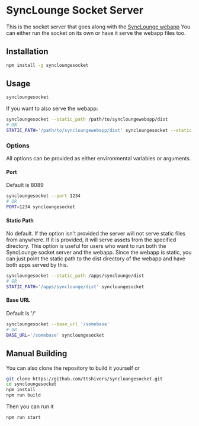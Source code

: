 # SyncLounge Socket Server
This is the socket server that goes along with the [SyncLounge webapp](https://github.com/samcm/synclounge)
You can either run the socket on its own or have it serve the webapp files too.

## Installation
```sh
npm install -g syncloungesocket
```

## Usage
```sh
syncloungesocket
```

If you want to also serve the webapp:
```sh
syncloungesocket --static_path /path/to/syncloungewebapp/dist
# OR
STATIC_PATH='/path/to/syncloungewebapp/dist' syncloungesocket --static_path /path/to/syncloungewebapp/dist
```

### Options
All options can be provided as either environmental variables or arguments.

#### Port
Default is 8089
```sh
syncloungesocket --port 1234
# OR
PORT=1234 syncloungesocket
```

#### Static Path
No default. If the option isn't provided the server will not serve static files from anywhere.
If it is provided, it will serve assets from the specified directory. This option is useful
for users who want to run both the SyncLounge socket server and the webapp. Since the webapp is
static, you can just point the static path to the dist directory of the webapp and have both apps
served by this.

```sh
syncloungesocket --static_path /apps/synclounge/dist
# OR
STATIC_PATH='/apps/synclounge/dist' syncloungesocket
```


#### Base URL
Default is '/'
```sh
syncloungesocket --base_url '/somebase'
# OR
BASE_URL='/somebase' syncloungesocket
```

## Manual Building
You can also clone the repository to build it yourself or
```sh
git clone https://github.com/ttshivers/syncloungesocket.git
cd syncloungesocket
npm install
npm run build
```

Then you can run it
```sh
npm run start
```